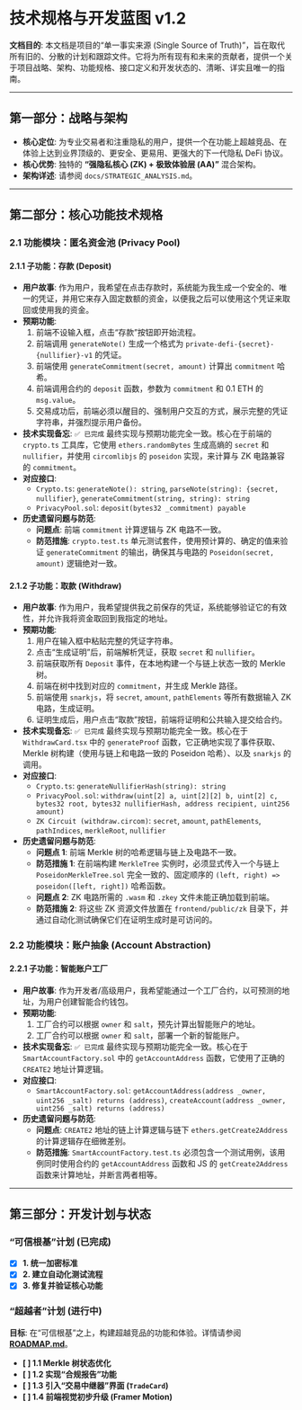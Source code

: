 # 技术规格与开发蓝图 v1.2

**文档目的**: 本文档是项目的“单一事实来源 (Single Source of Truth)”，旨在取代所有旧的、分散的计划和跟踪文件。它将为所有现有和未来的贡献者，提供一个关于项目战略、架构、功能规格、接口定义和开发状态的、清晰、详实且唯一的指南。

---

## 第一部分：战略与架构

- **核心定位**: 为专业交易者和注重隐私的用户，提供一个在功能上超越竞品、在体验上达到业界顶级的、更安全、更易用、更强大的下一代隐私 DeFi 协议。
- **核心优势**: 独特的 **“强隐私核心 (ZK) + 极致体验层 (AA)”** 混合架构。
- **架构详述**: 请参阅 `docs/STRATEGIC_ANALYSIS.md`。

---

## 第二部分：核心功能技术规格

### 2.1 功能模块：匿名资金池 (Privacy Pool)

#### 2.1.1 子功能：存款 (Deposit)

- **用户故事**: 作为用户，我希望在点击存款时，系统能为我生成一个安全的、唯一的凭证，并用它来存入固定数额的资金，以便我之后可以使用这个凭证来取回或使用我的资金。
- **预期功能**:
  1. 前端不设输入框，点击“存款”按钮即开始流程。
  2. 前端调用 `generateNote()` 生成一个格式为 `private-defi-{secret}-{nullifier}-v1` 的凭证。
  3. 前端使用 `generateCommitment(secret, amount)` 计算出 `commitment` 哈希。
  4. 前端调用合约的 `deposit` 函数，参数为 `commitment` 和 0.1 ETH 的 `msg.value`。
  5. 交易成功后，前端必须以醒目的、强制用户交互的方式，展示完整的凭证字符串，并强烈提示用户备份。
- **技术实现备忘**: `✅ 已完成` 最终实现与预期功能完全一致。核心在于前端的 `crypto.ts` 工具库，它使用 `ethers.randomBytes` 生成高熵的 `secret` 和 `nullifier`，并使用 `circomlibjs` 的 `poseidon` 实现，来计算与 ZK 电路兼容的 `commitment`。
- **对应接口**:
  - `Crypto.ts`: `generateNote(): string`, `parseNote(string): {secret, nullifier}`, `generateCommitment(string, string): string`
  - `PrivacyPool.sol`: `deposit(bytes32 _commitment) payable`
- **历史遗留问题与防范**:
  - **问题点**: 前端 `commitment` 计算逻辑与 ZK 电路不一致。
  - **防范措施**: `crypto.test.ts` 单元测试套件，使用预计算的、确定的值来验证 `generateCommitment` 的输出，确保其与电路的 `Poseidon(secret, amount)` 逻辑绝对一致。

#### 2.1.2 子功能：取款 (Withdraw)

- **用户故事**: 作为用户，我希望提供我之前保存的凭证，系统能够验证它的有效性，并允许我将资金取回到我指定的地址。
- **预期功能**:
  1. 用户在输入框中粘贴完整的凭证字符串。
  2. 点击“生成证明”后，前端解析凭证，获取 `secret` 和 `nullifier`。
  3. 前端获取所有 `Deposit` 事件，在本地构建一个与链上状态一致的 Merkle 树。
  4. 前端在树中找到对应的 `commitment`，并生成 Merkle 路径。
  5. 前端使用 `snarkjs`，将 `secret`, `amount`, `pathElements` 等所有数据输入 ZK 电路，生成证明。
  6. 证明生成后，用户点击“取款”按钮，前端将证明和公共输入提交给合约。
- **技术实现备忘**: `✅ 已完成` 最终实现与预期功能完全一致。核心在于 `WithdrawCard.tsx` 中的 `generateProof` 函数，它正确地实现了事件获取、Merkle 树构建（使用与链上和电路一致的 Poseidon 哈希）、以及 `snarkjs` 的调用。
- **对应接口**:
  - `Crypto.ts`: `generateNullifierHash(string): string`
  - `PrivacyPool.sol`: `withdraw(uint[2] a, uint[2][2] b, uint[2] c, bytes32 root, bytes32 nullifierHash, address recipient, uint256 amount)`
  - `ZK Circuit (withdraw.circom)`: `secret`, `amount`, `pathElements`, `pathIndices`, `merkleRoot`, `nullifier`
- **历史遗留问题与防范**:
  - **问题点 1**: 前端 Merkle 树的哈希逻辑与链上及电路不一致。
  - **防范措施 1**: 在前端构建 `MerkleTree` 实例时，必须显式传入一个与链上 `PoseidonMerkleTree.sol` 完全一致的、固定顺序的 `(left, right) => poseidon([left, right])` 哈希函数。
  - **问题点 2**: ZK 电路所需的 `.wasm` 和 `.zkey` 文件未能正确加载到前端。
  - **防范措施 2**: 将这些 ZK 资源文件放置在 `frontend/public/zk` 目录下，并通过自动化测试确保它们在证明生成时是可访问的。

### 2.2 功能模块：账户抽象 (Account Abstraction)

#### 2.2.1 子功能：智能账户工厂

- **用户故事**: 作为开发者/高级用户，我希望能通过一个工厂合约，以可预测的地址，为用户创建智能合约钱包。
- **预期功能**:
  1. 工厂合约可以根据 `owner` 和 `salt`，预先计算出智能账户的地址。
  2. 工厂合约可以根据 `owner` 和 `salt`，部署一个新的智能账户。
- **技术实现备忘**: `✅ 已完成` 最终实现与预期功能完全一致。核心在于 `SmartAccountFactory.sol` 中的 `getAccountAddress` 函数，它使用了正确的 `CREATE2` 地址计算逻辑。
- **对应接口**:
  - `SmartAccountFactory.sol`: `getAccountAddress(address _owner, uint256 _salt) returns (address)`, `createAccount(address _owner, uint256 _salt) returns (address)`
- **历史遗留问题与防范**:
  - **问题点**: `CREATE2` 地址的链上计算逻辑与链下 `ethers.getCreate2Address` 的计算逻辑存在细微差别。
  - **防范措施**: `SmartAccountFactory.test.ts` 必须包含一个测试用例，该用例同时使用合约的 `getAccountAddress` 函数和 JS 的 `getCreate2Address` 函数来计算地址，并断言两者相等。

---

## 第三部分：开发计划与状态

### **“可信根基”计划 (已完成)**

- [x] **1. 统一加密标准**
- [x] **2. 建立自动化测试流程**
- [x] **3. 修复并验证核心功能**

### **“超越者”计划 (进行中)**

**目标**: 在“可信根基”之上，构建超越竞品的功能和体验。详情请参阅 **[ROADMAP.md](ROADMAP.md)**。

- **[ ] 1.1 Merkle 树状态优化**
- **[ ] 1.2 实现“合规报告”功能**
- **[ ] 1.3 引入“交易中继器”界面 (`TradeCard`)**
- **[ ] 1.4 前端视觉初步升级 (Framer Motion)**
